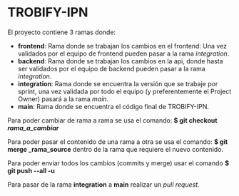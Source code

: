 # TROBIFY-IPN

El proyecto contiene 3 ramas donde:
- **frontend**: Rama donde se trabajan los cambios en el frontend: Una vez validados por el equipo de frontend pueden pasar a la rama _integration_.
- **backend**: Rama donde se trabajan los cambios en la api, donde hasta ser validados por el equipo de backend pueden pasar a la rama _integration_.
- **integration**: Rama donde se encuentra la versión que se trabaje por sprint, una vez validada por todo el equipo (y preferentemente el Project Owner) pasará a la rama _main_.
- **main**: Rama donde se encuentra el código final de TROBIFY-IPN.

Para poder cambiar de rama a rama se usa el comando: **$ git checkout _rama_a_cambiar_**

Para poder pasar el contenido de una rama a otra se usa el comando: **$ git merge _rama_source** dentro de la rama que requiere el nuevo contenido.

Para poder enviar todos los cambios (commits y merge) usar el comando **$ git push --all -u**

Para pasar de la rama **integration** a **main** realizar un _pull request_.

